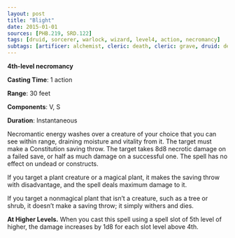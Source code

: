```yaml
---
layout: post
title: "Blight"
date: 2015-01-01
sources: [PHB.219, SRD.122]
tags: [druid, sorcerer, warlock, wizard, level4, action, necromancy]
subtags: [artificer: alchemist, cleric: death, cleric: grave, druid: desert, paladin: oathbreaker, damage: necrotic]
---
```


**4th-level necromancy**

**Casting Time**: 1 action

**Range**: 30 feet

**Components**: V, S

**Duration**: Instantaneous

Necromantic energy washes over a creature of your choice that you can see within range, draining moisture and vitality from it. The target must make a Constitution saving throw. The target takes 8d8 necrotic damage on a failed save, or half as much damage on a successful one. The spell has no effect on undead or constructs.

If you target a plant creature or a magical plant, it makes the saving throw with disadvantage, and the spell deals maximum damage to it.

If you target a nonmagical plant that isn’t a creature, such as a tree or shrub, it doesn’t make a saving throw; it simply withers and dies.

**At Higher Levels.** When you cast this spell using a spell slot of 5th level of higher, the damage increases by 1d8 for each slot level above 4th.
